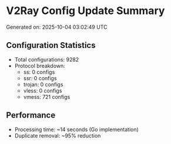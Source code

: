 # V2Ray Config Update Summary
Generated on: 2025-10-04 03:02:49 UTC

## Configuration Statistics
- Total configurations: 9282
- Protocol breakdown:
  - ss: 0 configs
  - ssr: 0 configs
  - trojan: 0 configs
  - vless: 0 configs
  - vmess: 721 configs

## Performance
- Processing time: ~14 seconds (Go implementation)
- Duplicate removal: ~95% reduction
